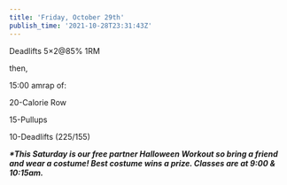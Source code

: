 ```yaml
---
title: 'Friday, October 29th'
publish_time: '2021-10-28T23:31:43Z'
---
```


Deadlifts 5×2\@85% 1RM

then,

15:00 amrap of:

20-Calorie Row

15-Pullups

10-Deadlifts (225/155)

***\*This Saturday is our free partner Halloween Workout so bring a
friend and wear a costume! Best costume wins a prize. Classes are at
9:00 & 10:15am.***
